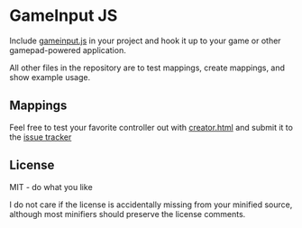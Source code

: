 GameInput JS
=============

Include [gameinput.js](https://github.com/lunarcloud/gameinputjs/blob/master/gameinput.js) in your project and hook it up to your game or other gamepad-powered application.

All other files in the repository are to test mappings, create mappings, and show example usage.

Mappings
----------
Feel free to test your favorite controller out with [creator.html](https://github.com/lunarcloud/gameinputjs/blob/master/creator.html) and submit it to the [issue tracker](https://github.com/lunarcloud/gameinputjs/issues)

License
---------
MIT - do what you like

I do not care if the license is accidentally missing from your minified source, although most minifiers should preserve the license comments.
